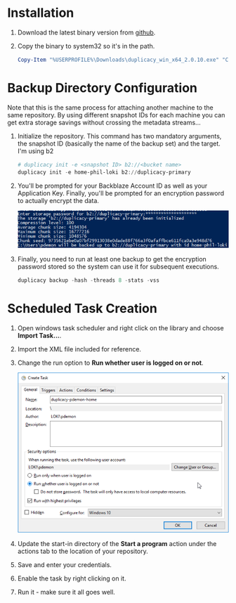 # Installation

1. Download the latest binary version from [github](https://github.com/gilbertchen/duplicacy/releases).
2. Copy the binary to system32 so it's in the path.
    
    ```powershell
    Copy-Item "%USERPROFILE%\Downloads\duplicacy_win_x64_2.0.10.exe" "C:\Windows\System32\duplicacy.exe"
    ```

# Backup Directory Configuration

Note that this is the same process for attaching another machine to the same repository. By using different snapshot IDs for each machine you can get extra storage savings without crossing the metadata streams...

1. Initialize the repository. This command has two mandatory arguments, the snapshot ID (basically the name of the backup set) and the target. I'm using b2

    ```powershell
    # duplicacy init -e <snapshot ID> b2://<bucket name>
    duplicacy init -e home-phil-loki b2://duplicacy-primary
    ```
2. You'll be prompted for your Backblaze Account ID as well as your Application Key. Finally, you'll be prompted for an encryption password to actually encrypt the data. 
    
    ![Repo Init Complete](img/repo-init-result.png)
3. Finally, you need to run at least one backup to get the encryption password stored so the system can use it for subsequent executions.

    ```powershell
    duplicacy backup -hash -threads 8 -stats -vss
    ```


# Scheduled Task Creation

1. Open windows task scheduler and right click on the library and choose **Import Task...**.
2. Import the XML file included for reference.
3. Change the run option to **Run whether user is logged on or not**.

    ![Run regardless](img/run-when-not-logged-in.png)
4. Update the start-in directory of the **Start a program** action under the actions tab to the location of your repository.
5. Save and enter your credentials.
6. Enable the task by right clicking on it.
7. Run it - make sure it all goes well.
